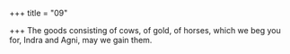 +++
title = "09"

+++
The goods consisting of cows, of gold, of horses, which we beg you for, Indra and Agni, may we gain them.  